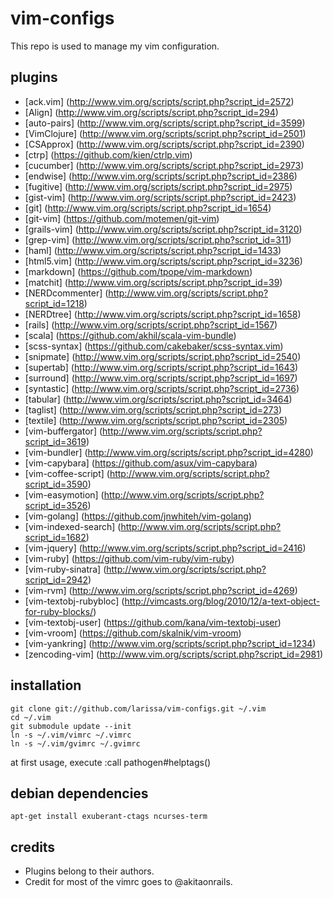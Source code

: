 # vim-configs
This repo is used to manage my vim configuration.

## plugins
* [ack.vim] (http://www.vim.org/scripts/script.php?script_id=2572)
* [Align] (http://www.vim.org/scripts/script.php?script_id=294)
* [auto-pairs] (http://www.vim.org/scripts/script.php?script_id=3599)
* [VimClojure] (http://www.vim.org/scripts/script.php?script_id=2501)
* [CSApprox] (http://www.vim.org/scripts/script.php?script_id=2390)
* [ctrp] (https://github.com/kien/ctrlp.vim)
* [cucumber] (http://www.vim.org/scripts/script.php?script_id=2973)
* [endwise] (http://www.vim.org/scripts/script.php?script_id=2386)
* [fugitive] (http://www.vim.org/scripts/script.php?script_id=2975)
* [gist-vim] (http://www.vim.org/scripts/script.php?script_id=2423)
* [git] (http://www.vim.org/scripts/script.php?script_id=1654)
* [git-vim] (https://github.com/motemen/git-vim)
* [grails-vim] (http://www.vim.org/scripts/script.php?script_id=3120)
* [grep-vim] (http://www.vim.org/scripts/script.php?script_id=311)
* [haml] (http://www.vim.org/scripts/script.php?script_id=1433)
* [html5.vim] (http://www.vim.org/scripts/script.php?script_id=3236)
* [markdown] (https://github.com/tpope/vim-markdown)
* [matchit] (http://www.vim.org/scripts/script.php?script_id=39)
* [NERDcommenter] (http://www.vim.org/scripts/script.php?script_id=1218)
* [NERDtree] (http://www.vim.org/scripts/script.php?script_id=1658)
* [rails] (http://www.vim.org/scripts/script.php?script_id=1567)
* [scala] (https://github.com/akhil/scala-vim-bundle)
* [scss-syntax] (https://github.com/cakebaker/scss-syntax.vim)
* [snipmate] (http://www.vim.org/scripts/script.php?script_id=2540)
* [supertab] (http://www.vim.org/scripts/script.php?script_id=1643)
* [surround] (http://www.vim.org/scripts/script.php?script_id=1697)
* [syntastic] (http://www.vim.org/scripts/script.php?script_id=2736)
* [tabular] (http://www.vim.org/scripts/script.php?script_id=3464)
* [taglist] (http://www.vim.org/scripts/script.php?script_id=273)
* [textile] (http://www.vim.org/scripts/script.php?script_id=2305)
* [vim-buffergator] (http://www.vim.org/scripts/script.php?script_id=3619)
* [vim-bundler] (http://www.vim.org/scripts/script.php?script_id=4280)
* [vim-capybara] (https://github.com/asux/vim-capybara)
* [vim-coffee-script] (http://www.vim.org/scripts/script.php?script_id=3590)
* [vim-easymotion] (http://www.vim.org/scripts/script.php?script_id=3526)
* [vim-golang] (https://github.com/jnwhiteh/vim-golang)
* [vim-indexed-search] (http://www.vim.org/scripts/script.php?script_id=1682)
* [vim-jquery] (http://www.vim.org/scripts/script.php?script_id=2416)
* [vim-ruby] (https://github.com/vim-ruby/vim-ruby)
* [vim-ruby-sinatra] (http://www.vim.org/scripts/script.php?script_id=2942)
* [vim-rvm] (http://www.vim.org/scripts/script.php?script_id=4269)
* [vim-textobj-rubybloc] (http://vimcasts.org/blog/2010/12/a-text-object-for-ruby-blocks/)
* [vim-textobj-user] (https://github.com/kana/vim-textobj-user)
* [vim-vroom] (https://github.com/skalnik/vim-vroom)
* [vim-yankring] (http://www.vim.org/scripts/script.php?script_id=1234)
* [zencoding-vim] (http://www.vim.org/scripts/script.php?script_id=2981)

## installation
    git clone git://github.com/larissa/vim-configs.git ~/.vim
    cd ~/.vim
    git submodule update --init
    ln -s ~/.vim/vimrc ~/.vimrc
    ln -s ~/.vim/gvimrc ~/.gvimrc

at first usage, execute
    :call pathogen#helptags()

## debian dependencies
    apt-get install exuberant-ctags ncurses-term

## credits
* Plugins belong to their authors.
* Credit for most of the vimrc goes to @akitaonrails. 
